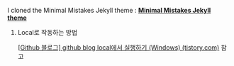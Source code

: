 I cloned the Minimal Mistakes Jekyll theme 
:
<b> [Minimal Mistakes Jekyll theme](https://mmistakes.github.io/minimal-mistakes/) </b>







1. Local로 작동하는 방법

   [[Github 블로그\] github blog local에서 실행하기 (Windows) (tistory.com)](https://myung-ho.tistory.com/89) 참고 

   



